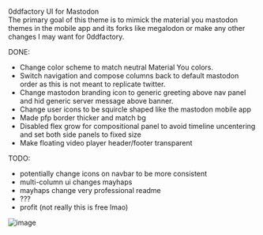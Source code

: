 0ddfactory UI for Mastodon  
The primary goal of this theme is to mimick the material you mastodon themes in the mobile app and its forks like megalodon or make any other changes I may want for 0ddfactory.

DONE:
* Change color scheme to match neutral Material You colors.
* Switch navigation and compose columns back to default mastodon order as this is not meant to replicate twitter.
* Change mastodon branding icon to generic greeting above nav panel and hid generic server message above banner.
* Change user icons to be squircle shaped like the mastodon mobile app
* Made pfp border thicker and match bg
* Disabled flex grow for compositional panel to avoid timeline uncentering and set both side panels to fixed size
* Make floating video player header/footer transparent

TODO:
* potentially change icons on navbar to be more consistent
* multi-column ui changes mayhaps
* mayhaps change very professional readme
* ???
* profit (not really this is free lmao)
  
![image](https://github.com/0ddfactory/0ddfactory-mastodon-ui/assets/25939455/a0b89a20-363a-4b2d-bba3-ce575fc35eac)





